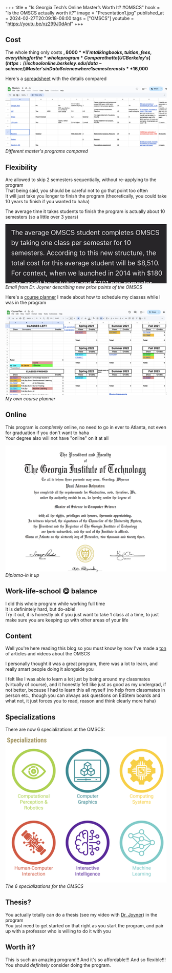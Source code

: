 +++
title = "Is Georgia Tech’s Online Master’s Worth It? #OMSCS"
hook = "Is the OMSCS actually worth it?"
image = "Presentation1.jpg"
published_at = 2024-02-27T20:09:18-06:00
tags = ["OMSCS"]
youtube = "https://youtu.be/xz299J0dAnI"
+++

## Cost

The whole thing only costs **$,8000**!  
I'm talking books, tuition, fees, everything for the *whole program*  
Compare that to [UC Berkeley's](https://ischoolonline.berkeley.edu/data-science/) Master's in Data Science where 1 semester costs **$16,000**

Here's a [spreadsheet](./Masters.xlsx) with the details compared

![](./master's%20sheet%20compared.png)
*Different master's programs compared*

## Flexibility

Are allowed to skip 2 semesters sequentially, without re-applying to the program  
That being said, you should be careful not to go that point too often  
It will just take you longer to finish the program (theoretically, you could take 10 years to finish if you wanted to haha)

The average time it takes students to finish the program is actually about 10 semesters (so a little over 3 years)

![](./10-semesters.png)
*Email from Dr. Joyner describing new price points of the OMSCS*

Here's a [course planner](./Course%20Plan.xlsx) I made about how to schedule my classes while I was in the program

![](./course_planner.png)
*My own course planner*

## Online

This program is *completely* online, no need to go in ever to Atlanta, not even for graduation if you don't want to haha  
Your degree also will not have "online" on it at all

![](./diploms.png)
*Diploma-in it up*

## Work-life-school 😋 balance

I did this whole program while working full time  
It is definintely hard, but do-able!  
Try it out, it is honestly ok if you just want to take 1 class at a time, to just make sure you are keeping up with other areas of your life  

## Content

Well you're here reading this blog so you must know by now I've made a [ton](/tags/omscs) of articles and videos about the OMSCS

I personally thought it was a great program, there was a lot to learn, and really smart people doing it alongside you

I felt like I was able to learn a lot just by being around my classmates (virtually of course), and it honestly felt like just as good as my undergrad, if not better, because I had to learn this all myself (no help from classmates in person etc., though you can always ask questions on EdStem boards and what not, it just forces you to read, reason and think clearly more haha)

## Specializations

There are now 6 specializations at the OMSCS:

![](./specializations.png)
*The 6 specializations for the OMSCS*

## Thesis?

You actually totally can do a thesis (see my video with [Dr. Joyner](https://youtu.be/FyUmqKmt1kA)) in the program  
You just need to get started on that right as you start the program, and pair up with a professor who is willing to do it with you

## Worth it?

This is such an amazing program!!! And it's so affordable!!! And so flexible!!!  
You should *definitely* consider doing the program.
